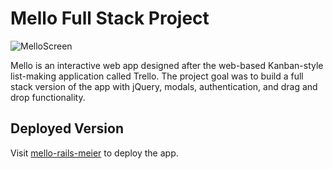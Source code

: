 # Mello Full Stack Project

![MelloScreen](https://user-images.githubusercontent.com/52673792/70012097-f5897680-1538-11ea-94ee-9a3704e6c37e.png)

Mello is an interactive web app designed after the web-based Kanban-style list-making application called Trello.  The project goal was to build a full stack version of the app with jQuery, modals, authentication, and drag and drop functionality.

## Deployed Version

Visit [mello-rails-meier](https://mello-rails-meier.herokuapp.com/) to deploy the app.
